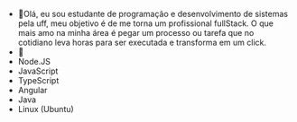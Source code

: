 - 👋Olá, eu sou estudante de programação e desenvolvimento de sistemas pela uff, meu objetivo é de me torna um profissional fullStack.
O que mais amo na minha área é pegar um processo ou tarefa que no cotidiano leva horas para ser executada e transforma em um click.
- 👀 
- Node.JS
- JavaScript
- TypeScript
- Angular
- Java
- Linux (Ubuntu)

<!---
Gustavo8182/Gustavo8182 is a ✨ special ✨ repository because its `README.md` (this file) appears on your GitHub profile.
You can click the Preview link to take a look at your changes.
--->
